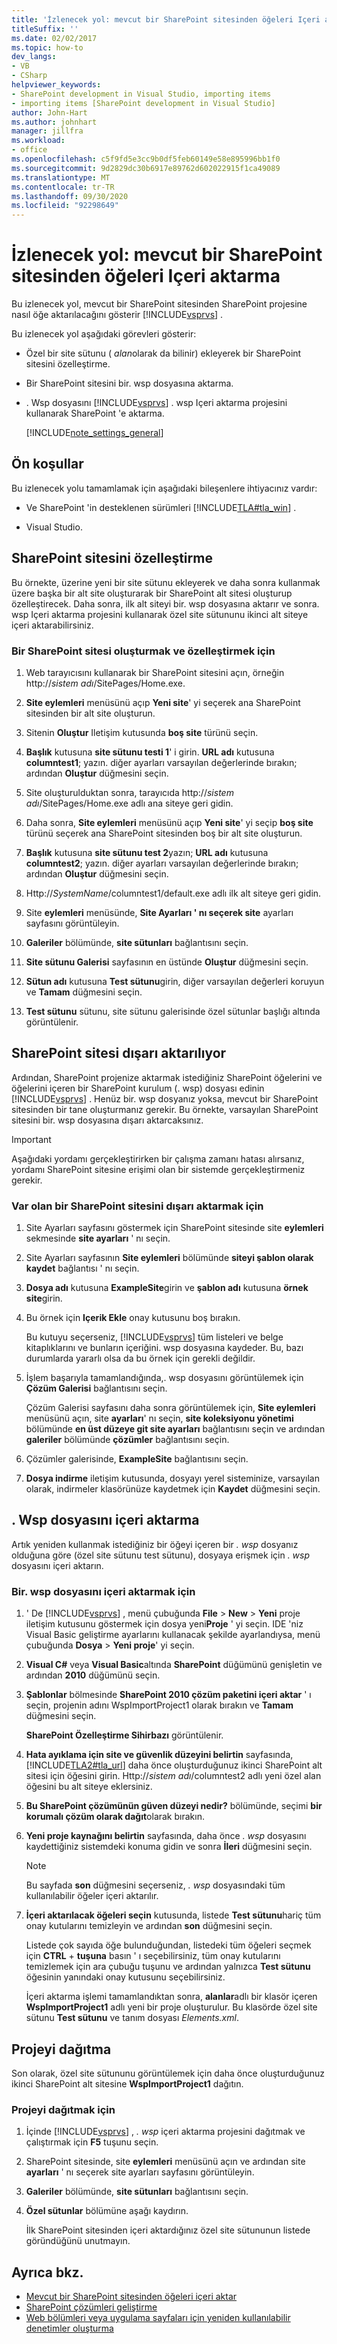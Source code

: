 ```yaml
---
title: 'İzlenecek yol: mevcut bir SharePoint sitesinden öğeleri Içeri aktarma | Microsoft Docs'
titleSuffix: ''
ms.date: 02/02/2017
ms.topic: how-to
dev_langs:
- VB
- CSharp
helpviewer_keywords:
- SharePoint development in Visual Studio, importing items
- importing items [SharePoint development in Visual Studio]
author: John-Hart
ms.author: johnhart
manager: jillfra
ms.workload:
- office
ms.openlocfilehash: c5f9fd5e3cc9b0df5feb60149e58e895996bb1f0
ms.sourcegitcommit: 9d2829dc30b6917e89762d602022915f1ca49089
ms.translationtype: MT
ms.contentlocale: tr-TR
ms.lasthandoff: 09/30/2020
ms.locfileid: "92298649"
---
```

# <a name="walkthrough-import-items-from-an-existing-sharepoint-site"></a>İzlenecek yol: mevcut bir SharePoint sitesinden öğeleri Içeri aktarma
  Bu izlenecek yol, mevcut bir SharePoint sitesinden SharePoint projesine nasıl öğe aktarılacağını gösterir [!INCLUDE[vsprvs](../sharepoint/includes/vsprvs-md.md)] .

 Bu izlenecek yol aşağıdaki görevleri gösterir:

- Özel bir site sütunu ( *alan*olarak da bilinir) ekleyerek bir SharePoint sitesini özelleştirme.

- Bir SharePoint sitesini bir. wsp dosyasına aktarma.

- . Wsp dosyasını [!INCLUDE[vsprvs](../sharepoint/includes/vsprvs-md.md)] . wsp Içeri aktarma projesini kullanarak SharePoint 'e aktarma.

  [!INCLUDE[note_settings_general](../sharepoint/includes/note-settings-general-md.md)]

## <a name="prerequisites"></a>Ön koşullar
 Bu izlenecek yolu tamamlamak için aşağıdaki bileşenlere ihtiyacınız vardır:

- Ve SharePoint 'in desteklenen sürümleri [!INCLUDE[TLA#tla_win](../sharepoint/includes/tlasharptla-win-md.md)] .

- Visual Studio.

## <a name="customize-a-sharepoint-site"></a>SharePoint sitesini özelleştirme
 Bu örnekte, üzerine yeni bir site sütunu ekleyerek ve daha sonra kullanmak üzere başka bir alt site oluşturarak bir SharePoint alt sitesi oluşturup özelleştirecek. Daha sonra, ilk alt siteyi bir. wsp dosyasına aktarır ve sonra. wsp Içeri aktarma projesini kullanarak özel site sütununu ikinci alt siteye içeri aktarabilirsiniz.

### <a name="to-create-and-customize-a-sharepoint-site"></a>Bir SharePoint sitesi oluşturmak ve özelleştirmek için

1. Web tarayıcısını kullanarak bir SharePoint sitesini açın, örneğin http://<em>sistem adı</em>/SitePages/Home.exe.

2. **Site eylemleri** menüsünü açıp **Yeni site**' yi seçerek ana SharePoint sitesinden bir alt site oluşturun.

3. Sitenin **Oluştur** Iletişim kutusunda **boş site** türünü seçin.

4. **Başlık** kutusuna **site sütunu testi 1**' i girin. **URL adı** kutusuna **columntest1**; yazın. diğer ayarları varsayılan değerlerinde bırakın; ardından **Oluştur** düğmesini seçin.

5. Site oluşturulduktan sonra, tarayıcıda http://<em>sistem adı</em>/SitePages/Home.exe adlı ana siteye geri gidin.

6. Daha sonra, **Site eylemleri** menüsünü açıp **Yeni site**' yi seçip **boş site** türünü seçerek ana SharePoint sitesinden boş bir alt site oluşturun.

7. **Başlık** kutusuna **site sütunu test 2**yazın; **URL adı** kutusuna **columntest2**; yazın. diğer ayarları varsayılan değerlerinde bırakın; ardından **Oluştur** düğmesini seçin.

8. Http://<em>SystemName</em>/columntest1/default.exe adlı ilk alt siteye geri gidin.

9. Site **eylemleri** menüsünde, **Site Ayarları ' nı seçerek site** ayarları sayfasını görüntüleyin.

10. **Galeriler** bölümünde, **site sütunları** bağlantısını seçin.

11. **Site sütunu Galerisi** sayfasının en üstünde **Oluştur** düğmesini seçin.

12. **Sütun adı** kutusuna **Test sütunu**girin, diğer varsayılan değerleri koruyun ve **Tamam** düğmesini seçin.

13. **Test sütunu** sütunu, site sütunu galerisinde özel sütunlar başlığı altında görüntülenir.

## <a name="exporting-the-sharepoint-site"></a>SharePoint sitesi dışarı aktarılıyor
 Ardından, SharePoint projenize aktarmak istediğiniz SharePoint öğelerini ve öğelerini içeren bir SharePoint kurulum (. wsp) dosyası edinin [!INCLUDE[vsprvs](../sharepoint/includes/vsprvs-md.md)] . Henüz bir. wsp dosyanız yoksa, mevcut bir SharePoint sitesinden bir tane oluşturmanız gerekir. Bu örnekte, varsayılan SharePoint sitesini bir. wsp dosyasına dışarı aktarcaksınız.

> [!IMPORTANT]
> Aşağıdaki yordamı gerçekleştirirken bir çalışma zamanı hatası alırsanız, yordamı SharePoint sitesine erişimi olan bir sistemde gerçekleştirmeniz gerekir.

### <a name="to-export-an-existing-sharepoint-site"></a>Var olan bir SharePoint sitesini dışarı aktarmak için

1. Site Ayarları sayfasını göstermek için SharePoint sitesinde site **eylemleri** sekmesinde **site ayarları** ' nı seçin.

2. Site Ayarları sayfasının **Site eylemleri** bölümünde **siteyi şablon olarak kaydet** bağlantısı ' nı seçin.

3. **Dosya adı** kutusuna **ExampleSite**girin ve **şablon adı** kutusuna **örnek site**girin.

4. Bu örnek için **Içerik Ekle** onay kutusunu boş bırakın.

     Bu kutuyu seçerseniz, [!INCLUDE[vsprvs](../sharepoint/includes/vsprvs-md.md)] tüm listeleri ve belge kitaplıklarını ve bunların içeriğini. wsp dosyasına kaydeder. Bu, bazı durumlarda yararlı olsa da bu örnek için gerekli değildir.

5. İşlem başarıyla tamamlandığında,. wsp dosyasını görüntülemek için **Çözüm Galerisi** bağlantısını seçin.

     Çözüm Galerisi sayfasını daha sonra görüntülemek için, **Site eylemleri** menüsünü açın, site **ayarları**' nı seçin, **site koleksiyonu yönetimi** bölümünde **en üst düzeye git site ayarları** bağlantısını seçin ve ardından **galeriler** bölümünde **çözümler** bağlantısını seçin.

6. Çözümler galerisinde, **ExampleSite** bağlantısını seçin.

7. **Dosya indirme** iletişim kutusunda, dosyayı yerel sisteminize, varsayılan olarak, indirmeler klasörünüze kaydetmek için **Kaydet** düğmesini seçin.

## <a name="import-the-wsp-file"></a>. Wsp dosyasını içeri aktarma
 Artık yeniden kullanmak istediğiniz bir öğeyi içeren bir *. wsp* dosyanız olduğuna göre (özel site sütunu test sütunu), dosyaya erişmek için *. wsp* dosyasını içeri aktarın.

### <a name="to-import-a-wsp-file"></a>Bir. wsp dosyasını içeri aktarmak için

1. ' De [!INCLUDE[vsprvs](../sharepoint/includes/vsprvs-md.md)] , menü çubuğunda **File**  >  **New**  >  **Yeni** proje iletişim kutusunu göstermek için dosya yeni**Proje** ' yi seçin. IDE 'niz Visual Basic geliştirme ayarlarını kullanacak şekilde ayarlandıysa, menü çubuğunda **Dosya**  >  **Yeni proje**' yi seçin.

2. **Visual C#** veya **Visual Basic**altında **SharePoint** düğümünü genişletin ve ardından **2010** düğümünü seçin.

3. **Şablonlar** bölmesinde **SharePoint 2010 çözüm paketini içeri aktar** ' ı seçin, projenin adını WspImportProject1 olarak bırakın ve **Tamam** düğmesini seçin.

    **SharePoint Özelleştirme Sihirbazı** görüntülenir.

4. **Hata ayıklama için site ve güvenlik düzeyini belirtin** sayfasında, [!INCLUDE[TLA2#tla_url](../sharepoint/includes/tla2sharptla-url-md.md)] daha önce oluşturduğunuz ikinci SharePoint alt sitesi için öğesini girin. Http://<em>sistem adı</em>/columntest2 adlı yeni özel alan öğesini bu alt siteye eklersiniz.

5. **Bu SharePoint çözümünün güven düzeyi nedir?** bölümünde, seçimi **bir korumalı çözüm olarak dağıt**olarak bırakın.

6. **Yeni proje kaynağını belirtin** sayfasında, daha önce *. wsp* dosyasını kaydettiğiniz sistemdeki konuma gidin ve sonra **İleri** düğmesini seçin.

   > [!NOTE]
   > Bu sayfada **son** düğmesini seçerseniz, *. wsp* dosyasındaki tüm kullanılabilir öğeler içeri aktarılır.

7. **İçeri aktarılacak öğeleri seçin** kutusunda, listede **Test sütunu**hariç tüm onay kutularını temizleyin ve ardından **son** düğmesini seçin.

    Listede çok sayıda öğe bulunduğundan, listedeki tüm öğeleri seçmek için **CTRL** + **tuşuna** basın ' ı seçebilirsiniz, tüm onay kutularını temizlemek için ara çubuğu tuşunu ve ardından yalnızca **Test sütunu** öğesinin yanındaki onay kutusunu seçebilirsiniz.

    İçeri aktarma işlemi tamamlandıktan sonra, **alanlar**adlı bir klasör içeren **WspImportProject1** adlı yeni bir proje oluşturulur. Bu klasörde özel site sütunu **Test sütunu** ve tanım dosyası *Elements.xml*.

## <a name="deploy-the-project"></a>Projeyi dağıtma
 Son olarak, özel site sütununu görüntülemek için daha önce oluşturduğunuz ikinci SharePoint alt sitesine **WspImportProject1** dağıtın.

### <a name="to-deploy-the-project"></a>Projeyi dağıtmak için

1. İçinde [!INCLUDE[vsprvs](../sharepoint/includes/vsprvs-md.md)] , *. wsp* içeri aktarma projesini dağıtmak ve çalıştırmak için **F5** tuşunu seçin.

2. SharePoint sitesinde, site **eylemleri** menüsünü açın ve ardından site **ayarları** ' nı seçerek site ayarları sayfasını görüntüleyin.

3. **Galeriler** bölümünde, **site sütunları** bağlantısını seçin.

4. **Özel sütunlar** bölümüne aşağı kaydırın.

     İlk SharePoint sitesinden içeri aktardığınız özel site sütununun listede göründüğünü unutmayın.

## <a name="see-also"></a>Ayrıca bkz.
- [Mevcut bir SharePoint sitesinden öğeleri içeri aktar](../sharepoint/importing-items-from-an-existing-sharepoint-site.md)
- [SharePoint çözümleri geliştirme](../sharepoint/developing-sharepoint-solutions.md)
- [Web bölümleri veya uygulama sayfaları için yeniden kullanılabilir denetimler oluşturma](../sharepoint/creating-reusable-controls-for-web-parts-or-application-pages.md)
